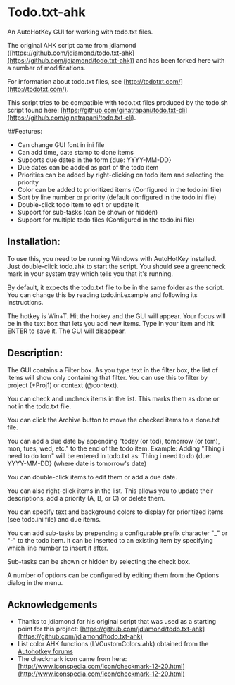 ﻿
# Todo.txt-ahk #

An AutoHotKey GUI for working with todo.txt files.

The original AHK script came from jdiamond ([https://github.com/jdiamond/todo.txt-ahk](https://github.com/jdiamond/todo.txt-ahk)) and has been forked here with  a number of modifications.

For information about todo.txt files, see [http://todotxt.com/](http://todotxt.com/).

This script tries to be compatible with todo.txt files produced by the todo.sh script found here: [https://github.com/ginatrapani/todo.txt-cli](https://github.com/ginatrapani/todo.txt-cli).

##Features:
* Can change GUI font in ini file
* Can add time, date stamp to done items
* Supports due dates in the form {due: YYYY-MM-DD}
* Due dates can be added as part of the todo item 
* Priorities can be added by right-clicking on todo item and selecting the priority
* Color can be added to prioritized items (Configured in the todo.ini file)
* Sort by line number or priority (default configured in the todo.ini file)
* Double-click todo item to edit or update it
* Support for sub-tasks (can be shown or hidden)
* Support for multiple todo files (Configured in the todo.ini file)

## Installation:
To use this, you need to be running Windows with AutoHotKey installed. Just double-click todo.ahk to start the script. You should see a greencheck mark in your system tray which tells you that it's running.

By default, it expects the todo.txt file to be in the same folder as the script. You can change this by reading todo.ini.example and following its instructions.

The hotkey is Win+T. Hit the hotkey and the GUI will appear. Your focus will be in the text box that lets you add new items. Type in your item and hit ENTER to save it. The GUI
will disappear.

## Description:
The GUI contains a Filter box. As you type text in the filter box, the list of items will show only containing that filter. You can use this to filter by project (+Proj1) or context (@context).

You can check and uncheck items in the list. This marks them as done or not in
the todo.txt file.

You can click the Archive button to move the checked items to a done.txt file.

You can add a due date by appending "today (or tod), tomorrow (or tom), mon, tues, wed, etc." to the end of the todo item. Example:
Adding 
    "Thing i need to do tom" 
will be entered in todo.txt as:
    Thing i need to do {due: YYYY-MM-DD} 
(where date is tomorrow's date)

You can double-click items to edit them or add a due date.

You can also right-click items in the list. This allows you to update their
descriptions, add a priority (A, B, or C) or delete them.

You can specify text and background colors to display for prioritized items (see todo.ini file) and due items.

You can add sub-tasks by prepending a configurable prefix character "_" or "-" to the todo item.  It can be inserted to an existing item by specifying which line number to insert it after.

Sub-tasks can be shown or hidden by selecting the check box.

A number of options can be configured by editing them from the Options dialog in the menu.

## Acknowledgements
* Thanks to jdiamond for his original script that was used as a starting point for this project: [https://github.com/jdiamond/todo.txt-ahk](https://github.com/jdiamond/todo.txt-ahk)
* List color AHK functions (LVCustomColors.ahk) obtained from the [Autohotkey forums](http://www.autohotkey.com/forum/topic54200.html)
* The checkmark icon came from here: [http://www.iconspedia.com/icon/checkmark-12-20.html](http://www.iconspedia.com/icon/checkmark-12-20.html)
